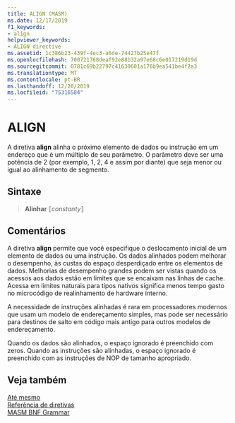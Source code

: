 ```yaml
---
title: ALIGN (MASM)
ms.date: 12/17/2019
f1_keywords:
- align
helpviewer_keywords:
- ALIGN directive
ms.assetid: 1c386b23-439f-4ec3-a6de-74427b25e47f
ms.openlocfilehash: 700721768deaf92e88b32a97e68c6e017219d19d
ms.sourcegitcommit: 0781c69b22797c41630601a176b9ea541be4f2a3
ms.translationtype: MT
ms.contentlocale: pt-BR
ms.lasthandoff: 12/20/2019
ms.locfileid: "75316584"
---
```

# <a name="align"></a>ALIGN

A diretiva **align** alinha o próximo elemento de dados ou instrução em um endereço que é um múltiplo de seu parâmetro. O parâmetro deve ser uma potência de 2 (por exemplo, 1, 2, 4 e assim por diante) que seja menor ou igual ao alinhamento de segmento.

## <a name="syntax"></a>Sintaxe

> **Alinhar** ⟦*constanty*⟧

## <a name="remarks"></a>Comentários

A diretiva **align** permite que você especifique o deslocamento inicial de um elemento de dados ou uma instrução. Os dados alinhados podem melhorar o desempenho, às custas do espaço desperdiçado entre os elementos de dados. Melhorias de desempenho grandes podem ser vistas quando os acessos aos dados estão em limites que se encaixam nas linhas de cache. Acessa em limites naturais para tipos nativos significa menos tempo gasto no microcódigo de realinhamento de hardware interno.

A necessidade de instruções alinhadas é rara em processadores modernos que usam um modelo de endereçamento simples, mas pode ser necessário para destinos de salto em código mais antigo para outros modelos de endereçamento.

Quando os dados são alinhados, o espaço ignorado é preenchido com zeros. Quando as instruções são alinhadas, o espaço ignorado é preenchido com as instruções de NOP de tamanho apropriado.

## <a name="see-also"></a>Veja também

[Até mesmo](even.md)\
[Referência de diretivas](directives-reference.md)\
[MASM BNF Grammar](masm-bnf-grammar.md)

